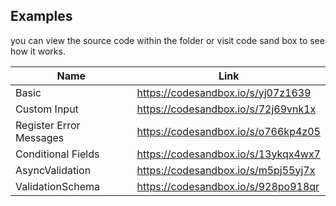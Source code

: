 ## Examples

you can view the source code within the folder or visit code sand box to see how it works.

| Name                    | Link                                |
| ----------------------- | ----------------------------------- |
| Basic                   | https://codesandbox.io/s/yj07z1639  |
| Custom Input            | https://codesandbox.io/s/72j69vnk1x |
| Register Error Messages | https://codesandbox.io/s/o766kp4z05 |
| Conditional Fields      | https://codesandbox.io/s/13ykqx4wx7 |
| AsyncValidation         | https://codesandbox.io/s/m5pj55yj7x |
| ValidationSchema        | https://codesandbox.io/s/928po918qr |
